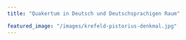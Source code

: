 ```yaml
---
title: "Quakertum in Deutsch und Deutschsprachigen Raum"

featured_image: "/images/krefeld-pistorius-denkmal.jpg"
---
```

